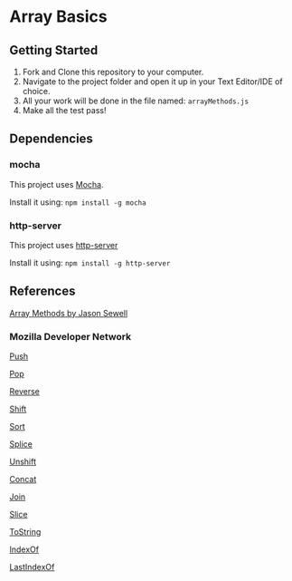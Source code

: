 Array Basics
====

## Getting Started
1. Fork and Clone this repository to your computer.
1. Navigate to the project folder and open it up in your Text Editor/IDE of choice.
1. All your work will be done in the file named: `arrayMethods.js`
1. Make all the test pass!

## Dependencies

### mocha
This project uses [Mocha](http://mochajs.org/).

Install it using: `npm install -g mocha`

### http-server
This project uses [http-server](https://github.com/indexzero/http-server)

Install it using: `npm install -g http-server`

## References
[Array Methods by Jason Sewell](http://slides.com/jasonsewell/h-ooa-rray)

### Mozilla Developer Network
[Push](https://developer.mozilla.org/en-US/docs/Web/JavaScript/Reference/Global_Objects/Array/push)

[Pop](https://developer.mozilla.org/en-US/docs/Web/JavaScript/Reference/Global_Objects/Array/pop)

[Reverse](https://developer.mozilla.org/en-US/docs/Web/JavaScript/Reference/Global_Objects/Array/reverse)

[Shift](https://developer.mozilla.org/en-US/docs/Web/JavaScript/Reference/Global_Objects/Array/shift)

[Sort](https://developer.mozilla.org/en-US/docs/Web/JavaScript/Reference/Global_Objects/Array/sort)

[Splice](https://developer.mozilla.org/en-US/docs/Web/JavaScript/Reference/Global_Objects/Array/splice)

[Unshift](https://developer.mozilla.org/en-US/docs/Web/JavaScript/Reference/Global_Objects/Array/unshift)

[Concat](https://developer.mozilla.org/en-US/docs/Web/JavaScript/Reference/Global_Objects/Array/concat)

[Join](https://developer.mozilla.org/en-US/docs/Web/JavaScript/Reference/Global_Objects/Array/join)

[Slice](https://developer.mozilla.org/en-US/docs/Web/JavaScript/Reference/Global_Objects/Array/slice)

[ToString](https://developer.mozilla.org/en-US/docs/Web/JavaScript/Reference/Global_Objects/Array/toString)

[IndexOf](https://developer.mozilla.org/en-US/docs/Web/JavaScript/Reference/Global_Objects/Array/indexOf)

[LastIndexOf](https://developer.mozilla.org/en-US/docs/Web/JavaScript/Reference/Global_Objects/String/lastIndexOf)